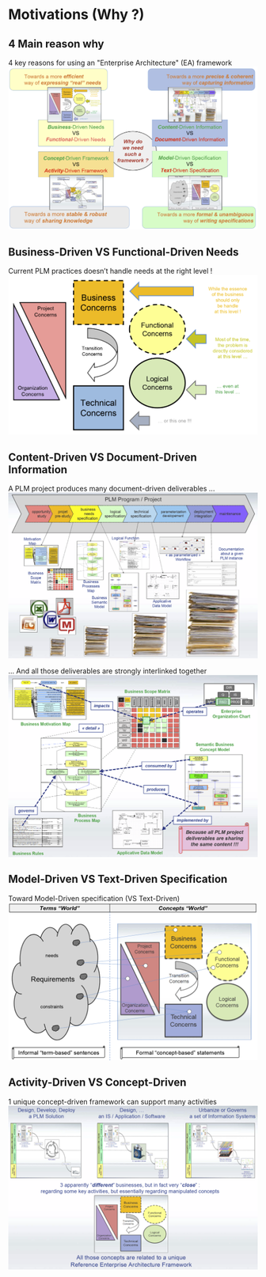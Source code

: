 Motivations (Why ?)
==

4 Main reason why 
-
4 key reasons for using an "Enterprise Architecture" (EA) framework
![alt text](https://github.com/iPlumb3r/pEAr4pEEr/blob/master/images/Overview_Why.png)


Business-Driven VS Functional-Driven Needs 
-
Current PLM practices doesn’t handle needs at the right level !
![alt text](https://github.com/iPlumb3r/pEAr4pEEr/blob/master/images/Why_A.png)


Content-Driven VS Document-Driven Information
-
A PLM project produces many document-driven deliverables ...
![alt text](https://github.com/iPlumb3r/pEAr4pEEr/blob/master/images/Why_B1.png)

... And all those deliverables are strongly interlinked together
![alt text](https://github.com/iPlumb3r/pEAr4pEEr/blob/master/images/Why_B2.png)


Model-Driven VS Text-Driven Specification
-
Toward Model-Driven specification (VS Text-Driven)
![alt text](https://github.com/iPlumb3r/pEAr4pEEr/blob/master/images/Why_C.png)


Activity-Driven VS Concept-Driven
-
1 unique concept-driven framework can support many activities
![alt text](https://github.com/iPlumb3r/pEAr4pEEr/blob/master/images/Why_D.png)
